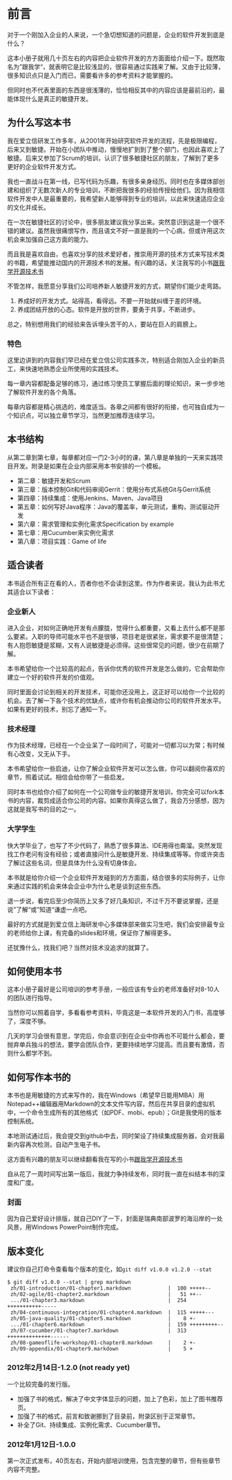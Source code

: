 # 前言 #

对于一个刚加入企业的人来说，一个急切想知道的问题是，企业的软件开发到底是什么？

这本小册子就用几十页左右的内容把企业软件开发的方方面面给介绍一下。既然取名为”跟我学“，就表明它是比较浅显的，很容易通过实践来了解。又由于比较薄，很多知识点只是入门而已，需要看许多的参考资料才能掌握的。

但同时也不代表里面的东西是很浅薄的，恰恰相反其中的内容应该是最前沿的，最能体现什么是真正的敏捷开发。

## 为什么写这本书 ###
我在爱立信研发工作多年，从2001年开始研究软件开发的流程，先是极限编程，后来又到敏捷。开始在小团队中推动，慢慢地扩到到了整个部门，也因此喜欢上了敏捷。后来又参加了Scrum的培训，认识了很多敏捷社区的朋友，了解到了更多更好的企业软件开发方式。

我也一直战斗在第一线，已写代码为乐趣，有很多亲身经历。同时也在多媒体部创建和组织了无数次新人的专业培训，不断把我很多的经验传授给他们。因为我相信软件开发中人是最重要的，我希望新人能够得到专业的培训，以此来快速适应企业的文化并成长。

在一次在敏捷社区的讨论中，很多朋友建议我分享出来。突然意识到这是一个很不错的建议。虽然我很痛恨写作，而且语文不好一直是我的一个心病，但或许用这次机会来加强自己这方面的能力。

而且我是喜欢自由，也喜欢分享的技术爱好者，推崇用开源的技术方式来写技术类的书籍，希望能推动国内的开源技术书的发展。有兴趣的话，关注我写的小书[跟我学开源技术书](https://github.com/downloads/larrycai/kaiyuanbook/kaiyuanbook.zh.book.pdf)

不管怎样，我愿意分享我们公司培养新人敏捷开发的方式，期望你们能少走弯路。

  1. 养成好的开发方式。站得高，看得远。不要一开始就纠缠于差的环境。
  2. 养成团结开放的心态。软件是开放的世界，要勇于共享，不断进步。

总之，特别想用我们的经验来告诉埋头苦干的人，要站在巨人的肩膀上。

### 特色 ###
这里边讲到的内容我们早已经在爱立信公司实践多次，特别适合刚加入企业的新员工，来快速地熟悉企业所使用的实践技术。

每一章内容都配备足够的练习，通过练习使员工掌握后面的理论知识，来一步步地了解软件开发的各个角落。

每章内容都是精心挑选的，难度适当。各章之间都有很好的衔接，也可独自成为一个知识点，可以独立章节学习，当然更加推荐连续学习。

## 本书结构 ##
从第二章到第七章，每章都对应一门2-3小时的课，第八章是单独的一天来实践项目开发。附录是如果在企业内部采用本书安排的一个模板。

  * 第二章：敏捷开发和Scrum
  * 第三章：版本控制Git和代码审阅Gerrit：使用分布式系统Git与Gerrit系统
  * 第四章：持续集成：使用Jenkins、Maven、Java项目
  * 第五章：如何写好Java程序：Java的覆盖率，单元测试，重构，测试驱动开发
  * 第六章：需求管理和实例化需求Specification by example
  * 第七章：用Cucumber来实例化需求
  * 第八章：项目实践：Game of life

## 适合读者 ##
本书适合所有正在看的人，否者你也不会读到这里。作为作者来说，我认为此书尤其适合以下读者：

### 企业新人 ###
进入企业，对如何正确地开发有点朦胧，觉得什么都重要，又看上去什么都不是那么要紧。入职的导师可能水平也不是很够，项目老是很紧张，需求要不是很清楚；有人抱怨敏捷是浆糊，又有人说敏捷是必须得。这些很常见的问题，很少在前期了解。

本书希望给你一个比较高的起点，告诉你优秀的软件开发是怎么做的，它会帮助你建立一个好的软件开发的价值观。

同时里面会讨论到相关的开发技术，可能你还没用上，这正好可以给你一个比较的机会。去了解一下各个技术的优缺点，或许你有机会推动你公司的软件开发水平。如果有更好的技术，别忘了通知一下。

### 技术经理 ###
作为技术经理，已经在一个企业呆了一段时间了，可能对一切都习以为常；有时候有心改变，又无从下手。

本书希望给你一些启迪，让你了解企业软件开发可以怎么做，你可以翻阅你喜欢的章节，照着试试。相信会给你带了一些启发。

同时本书也给你介绍了如何在一个公司做专业的敏捷开发培训，你完全可以fork本书的内容，裁剪成适合你公司的内容。如果你真得这么做了，我会万分感想，因为这就是我写书的目的之一。

### 大学学生 ###
快大学毕业了，也写了不少代码了，熟悉了很多算法、IDE用得也甭溜。突然发现找工作老问有没有经验；或者直接问什么是敏捷开发、持续集成等等。你或许突击了解过这些名词，但是具体为什么没有切身体会。

本书就是给你介绍一个企业软件开发碰到的方方面面，结合很多的实际例子，让你来通过实践的机会来体会企业中为什么老是谈到这些东西。

退一步说，看完后至少你简历上又多了好几条知识，不过千万不要说掌握，还是说”了解“或”知道“谦虚一点吧。

最好的方式就是到爱立信上海研发中心多媒体部来做实习生吧，我们会安排最专业的老师给你上课，有完备的slides和环境，保证你了解得更多。

还犹豫什么，找我们吧？当然对技术没追求的就算了。
 
## 如何使用本书 ##
这本小册子最好是公司培训的参考手册，一般应该有专业的老师准备好对8-10人的团队进行指导。

当然你可以照着自学，多看看参考资料，毕竟这是一本软件开发的入门书，高度够了，深度不够。

几天的学习会很有意思，学完后，你会意识到在企业中你再也不可能什么都会，要抛弃单兵独斗的想法，要学会团队合作，更要持续地学习提高。而且要有激情，否则什么都学不到。

## 如何写作本书的 ##
本书也是用敏捷的方式来写作的，我在Windows（希望早日能用MBA）用Notepad++编辑器用Markdown的文本文件写内容，然后在共享目录的虚拟机中，一个命令生成所有的其他格式（如PDF、mobi、epub）；Git是我使用的版本控制系统。

本地测试通过后，我会提交到github中去，同时架设了持续集成服务器，会对我最新内容再次检测，自动产生电子书。

这方面有兴趣的朋友可以继续翻看我在写的小书[跟我学开源技术书](https://github.com/downloads/larrycai/kaiyuanbook/kaiyuanbook.zh.book.pdf)

自从花了一周时间写出第一版后，我就力争持续发布，同时我一直在纠结本书的深度和广度。

### 封面 ###
因为自己爱好设计排版，就自己DIY了一下，封面是瑞典南部波罗的海沿岸的一处风景，用Windows PowerPoint制作完成。

## 版本变化 ##
建议你自己打命令查看每个版本的变化，如`git diff v1.0.0 v1.2.0 --stat`

~~~~~~~~~~ {.bash}
$ git diff v1.0.0 --stat | grep markdown
 zh/01-introduction/01-chapter1.markdown            |  100 +++++--
 zh/02-agile/01-chapter2.markdown                   |   51 ++--
 .../01-chapter3.markdown                           |  254 +++++++++++-----
 zh/04-continuous-integration/01-chapter4.markdown  |  115 +++++---
 zh/05-java-quality/01-chapter5.markdown            |    8 +-
 .../01-chapter6.markdown                           |  159 +++++++++--
 zh/07-cucumber/01-chapter7.markdown                |  313 ++++++++++++++------
 zh/08-gameoflife-workshop/01-chapter8.markdown     |    2 +-
 zh/09-appendix/01-chapter9.markdown                |    5 +
~~~~~~~~~~~

### 2012年2月14日-1.2.0 (not ready yet) ###
一个比较完备的发行版。

 * 加强了书的格式，解决了中文字体显示的问题，加上了色彩，加上了图书推荐页。
 * 加强了书的格式，前言和致谢挪到了目录前，附录区别于正常章节。
 * 补全了Git、持续集成、实例化需求、Cucumber章节。

### 2012年1月12日-1.0.0 ###
第一次正式发布，40页左右，开始内部培训使用，包含完整的章节，但有些章节内容不完整。

